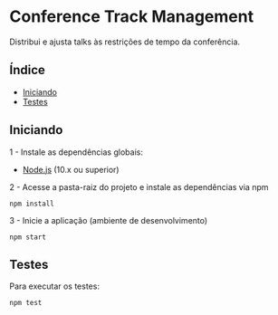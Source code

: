 # Conference Track Management

Distribui e ajusta talks às restrições de tempo da conferência.

## Índice
* [Iniciando](#iniciando)
* [Testes](#testes)

## Iniciando
1 - Instale as dependências globais:

* [Node.js](https://nodejs.org) (10.x ou superior)

2 - Acesse a pasta-raiz do projeto e instale as dependências via npm
```
npm install
```

3 - Inicie a aplicação (ambiente de desenvolvimento)

`npm start`

## Testes

Para executar os testes:

`npm test`
